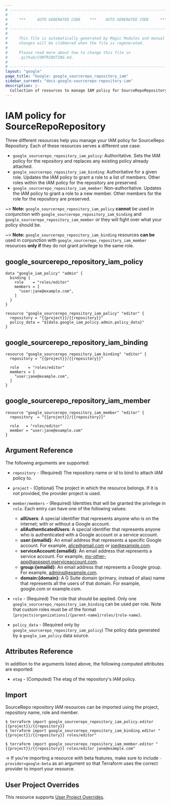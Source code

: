 ```yaml
---
# ----------------------------------------------------------------------------
#
#     ***     AUTO GENERATED CODE    ***    AUTO GENERATED CODE     ***
#
# ----------------------------------------------------------------------------
#
#     This file is automatically generated by Magic Modules and manual
#     changes will be clobbered when the file is regenerated.
#
#     Please read more about how to change this file in
#     .github/CONTRIBUTING.md.
#
# ----------------------------------------------------------------------------
layout: "google"
page_title: "Google: google_sourcerepo_repository_iam"
sidebar_current: "docs-google-sourcerepo-repository-iam"
description: |-
  Collection of resources to manage IAM policy for SourceRepoRepository
---
```


# IAM policy for SourceRepoRepository
Three different resources help you manage your IAM policy for SourceRepo Repository. Each of these resources serves a different use case:

* `google_sourcerepo_repository_iam_policy`: Authoritative. Sets the IAM policy for the repository and replaces any existing policy already attached.
* `google_sourcerepo_repository_iam_binding`: Authoritative for a given role. Updates the IAM policy to grant a role to a list of members. Other roles within the IAM policy for the repository are preserved.
* `google_sourcerepo_repository_iam_member`: Non-authoritative. Updates the IAM policy to grant a role to a new member. Other members for the role for the repository are preserved.

~> **Note:** `google_sourcerepo_repository_iam_policy` **cannot** be used in conjunction with `google_sourcerepo_repository_iam_binding` and `google_sourcerepo_repository_iam_member` or they will fight over what your policy should be.

~> **Note:** `google_sourcerepo_repository_iam_binding` resources **can be** used in conjunction with `google_sourcerepo_repository_iam_member` resources **only if** they do not grant privilege to the same role.



## google\_sourcerepo\_repository\_iam\_policy

```hcl
data "google_iam_policy" "admin" {
  binding {
    role    = "roles/editor"
    members = [
      "user:jane@example.com",
    ]
  }
}

resource "google_sourcerepo_repository_iam_policy" "editor" {
  repository = "{{project}}/{{repository}}"
  policy_data = "${data.google_iam_policy.admin.policy_data}"
}
```

## google\_sourcerepo\_repository\_iam\_binding

```hcl
resource "google_sourcerepo_repository_iam_binding" "editor" {
  repository = "{{project}}/{{repository}}"
  
  role    = "roles/editor"
  members = [
    "user:jane@example.com",
  ]
}
```

## google\_sourcerepo\_repository\_iam\_member

```hcl
resource "google_sourcerepo_repository_iam_member" "editor" {
  repository  = "{{project}}/{{repository}}"
  
  role   = "roles/editor"
  member = "user:jane@example.com"
}
```

## Argument Reference

The following arguments are supported:

* `repository` - (Required) The repository name or id to bind to attach IAM policy to.

* `project` - (Optional) The project in which the resource belongs. If it
    is not provided, the provider project is used.

* `member/members` - (Required) Identities that will be granted the privilege in `role`.
  Each entry can have one of the following values:
  * **allUsers**: A special identifier that represents anyone who is on the internet; with or without a Google account.
  * **allAuthenticatedUsers**: A special identifier that represents anyone who is authenticated with a Google account or a service account.
  * **user:{emailid}**: An email address that represents a specific Google account. For example, alice@gmail.com or joe@example.com.
  * **serviceAccount:{emailid}**: An email address that represents a service account. For example, my-other-app@appspot.gserviceaccount.com.
  * **group:{emailid}**: An email address that represents a Google group. For example, admins@example.com.
  * **domain:{domain}**: A G Suite domain (primary, instead of alias) name that represents all the users of that domain. For example, google.com or example.com.

* `role` - (Required) The role that should be applied. Only one
    `google_sourcerepo_repository_iam_binding` can be used per role. Note that custom roles must be of the format
    `[projects|organizations]/{parent-name}/roles/{role-name}`.

* `policy_data` - (Required only by `google_sourcerepo_repository_iam_policy`) The policy data generated by
  a `google_iam_policy` data source.

## Attributes Reference

In addition to the arguments listed above, the following computed attributes are
exported:

* `etag` - (Computed) The etag of the repository's IAM policy.

## Import

SourceRepo repository IAM resources can be imported using the project, repository name, role and member.

```
$ terraform import google_sourcerepo_repository_iam_policy.editor {{project}}/{{repository}}
$ terraform import google_sourcerepo_repository_iam_binding.editor "{{project}}/{{repository}} roles/editor"

$ terraform import google_sourcerepo_repository_iam_member.editor "{{project}}/{{repository}} roles/editor jane@example.com"
```

-> If you're importing a resource with beta features, make sure to include `-provider=google-beta`
as an argument so that Terraform uses the correct provider to import your resource.

## User Project Overrides

This resource supports [User Project Overrides](https://www.terraform.io/docs/providers/google/provider_reference.html#user_project_override).
